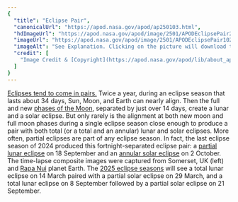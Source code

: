 ```yaml
---
{
  "title": "Eclipse Pair",
  "canonicalUrl": "https://apod.nasa.gov/apod/ap250103.html",
  "hdImageUrl": "https://apod.nasa.gov/apod/image/2501/APODEclipsePair2048.jpg",
  "imageUrl": "https://apod.nasa.gov/apod/image/2501/APODEclipsePair1024.jpg",
  "imageAlt": "See Explanation. Clicking on the picture will download the highest resolution version available.",
  "credit": [
    "Image Credit & [Copyright](https://apod.nasa.gov/apod/lib/about_apod.html#srapply): [Josh Dury](https://www.joshduryphoto-media.com/)"
  ]
}
---
```


[Eclipses tend to come in pairs.](https://earthsky.org/astronomy-essentials/may-june-2021-special-eclipse-season/) Twice a year, during an eclipse season that lasts about 34 days, Sun, Moon, and Earth can nearly align. Then the full and new [phases of the Moon](https://svs.gsfc.nasa.gov/4874), separated by just over 14 days, create a lunar and a solar eclipse. But only rarely is the alignment at both new moon and full moon phases during a single eclipse season close enough to produce a pair with both total (or a total and an annular) lunar and solar eclipses. More often, partial eclipses are part of any eclipse season. In fact, the last eclipse season of 2024 produced this fortnight-separated eclipse pair: a [partial lunar eclipse](https://apod.nasa.gov/apod/ap240920.html) on 18 September and an [annular solar eclipse](https://apod.nasa.gov/apod/ap241008.html) on 2 October. The time-lapse composite images were captured from Somerset, UK (left) and [Rapa Nui](https://apod.nasa.gov/apod/ap241011.html) planet Earth. The [2025 eclipse seasons](https://www.timeanddate.com/eclipse/2025) will see a total lunar eclipse on 14 March paired with a partial solar eclipse on 29 March, and a total lunar eclipse on 8 September followed by a partial solar eclipse on 21 September.
